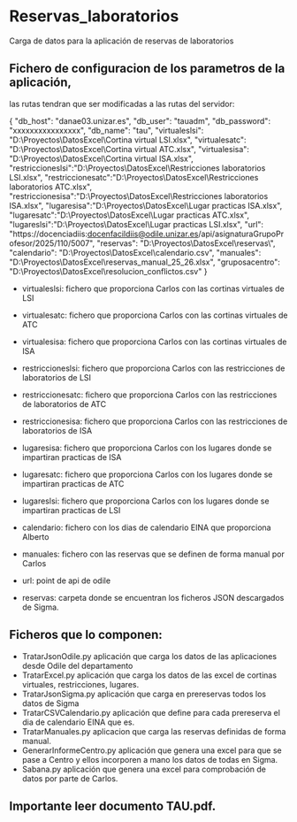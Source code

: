# Reservas_laboratorios
Carga de datos para la aplicación de reservas de laboratorios

## Fichero de configuracion de los parametros de la aplicación, 
las rutas tendran que ser modificadas a las rutas del servidor:

{
    "db_host": "danae03.unizar.es",
    "db_user": "tauadm",
    "db_password": "xxxxxxxxxxxxxxxx",
    "db_name": "tau",
    "virtualeslsi": "D:\\Proyectos\\DatosExcel\\Cortina virtual LSI.xlsx",
    "virtualesatc": "D:\\Proyectos\\DatosExcel\\Cortina virtual ATC.xlsx",
    "virtualesisa": "D:\\Proyectos\\DatosExcel\\Cortina virtual ISA.xlsx",
    "restriccioneslsi":"D:\\Proyectos\\DatosExcel\\Restricciones laboratorios LSI.xlsx",
    "restriccionesatc":"D:\\Proyectos\\DatosExcel\\Restricciones laboratorios ATC.xlsx",
    "restriccionesisa":"D:\\Proyectos\\DatosExcel\\Restricciones laboratorios ISA.xlsx",
    "lugaresisa":"D:\\Proyectos\\DatosExcel\\Lugar practicas ISA.xlsx",
    "lugaresatc":"D:\\Proyectos\\DatosExcel\\Lugar practicas ATC.xlsx",
    "lugareslsi":"D:\\Proyectos\\DatosExcel\\Lugar practicas LSI.xlsx",
    "url": "https://docenciadiis:docenfacildiis@odile.unizar.es/api/asignaturaGrupoProfesor/2025/110/5007",
    "reservas": "D:\\Proyectos\\DatosExcel\\reservas\\",
    "calendario": "D:\\Proyectos\\DatosExcel\\calendario.csv",
    "manuales": "D:\\Proyectos\\DatosExcel\\reservas_manual_25_26.xlsx",
    "gruposacentro": "D:\\Proyectos\\DatosExcel\\resolucion_conflictos.csv"
}


    
- virtualeslsi: fichero que proporciona Carlos con las cortinas virtuales de LSI
- virtualesatc: fichero que proporciona Carlos con las cortinas virtuales de ATC
- virtualesisa: fichero que proporciona Carlos con las cortinas virtuales de ISA
- restriccioneslsi: fichero que proporciona Carlos con las restricciones de laboratorios de LSI
- restriccionesatc: fichero que proporciona Carlos con las restricciones de laboratorios de ATC
- restriccionesisa: fichero que proporciona Carlos con las restricciones de laboratorios de ISA
- lugaresisa: fichero que proporciona Carlos con los lugares donde se impartiran practicas de ISA
- lugaresatc: fichero que proporciona Carlos con los lugares donde se impartiran practicas de ATC
- lugareslsi: fichero que proporciona Carlos con los lugares donde se impartiran practicas de LSI
- calendario: fichero con los dias de calendario EINA que proporciona Alberto
- manuales: fichero con las reservas que se definen de forma manual por Carlos

- url: point de api de odile

- reservas: carpeta donde se encuentran los ficheros JSON descargados de Sigma.

## Ficheros que lo componen:

- TratarJsonOdile.py aplicación que carga los datos de las aplicaciones desde Odile del departamento
- TratarExcel.py aplicación que carga los datos de las excel de cortinas virtuales, restricciones, lugares.
- TratarJsonSigma.py aplicación que carga en prereservas todos los datos de Sigma
- TratarCSVCalendario.py aplicación que define para cada prereserva el dia de calendario EINA que es.
- TratarManuales.py aplicacion que carga las reservas definidas de forma manual.
- GenerarInformeCentro.py aplicación que genera una excel para que se pase a Centro y ellos incorporen a mano los datos de todas en Sigma.
- Sabana.py aplicación que genera una excel para comprobación de datos por parte de Carlos.

## Importante leer documento TAU.pdf.
